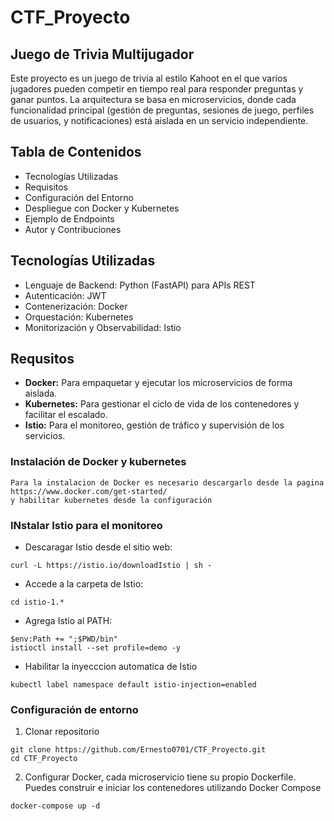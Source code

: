# CTF_Proyecto
## Juego de Trivia Multijugador
Este proyecto es un juego de trivia al estilo Kahoot en el que varios jugadores pueden competir en tiempo real para responder preguntas y ganar puntos. La arquitectura se basa en microservicios, donde cada funcionalidad principal (gestión de preguntas, sesiones de juego, perfiles de usuarios, y notificaciones) está aislada en un servicio independiente.

## Tabla de Contenidos
* Tecnologías Utilizadas
* Requisitos
* Configuración del Entorno
* Despliegue con Docker y Kubernetes
* Ejemplo de Endpoints
* Autor y Contribuciones

## Tecnologías Utilizadas
* Lenguaje de Backend: Python (FastAPI) para APIs REST
* Autenticación: JWT
* Contenerización: Docker
* Orquestación: Kubernetes
* Monitorización y Observabilidad: Istio

## Requsitos
* **Docker:** Para empaquetar y ejecutar los microservicios de forma aislada.
* **Kubernetes:** Para gestionar el ciclo de vida de los contenedores y facilitar el escalado.
* **Istio:** Para el monitoreo, gestión de tráfico y supervisión de los servicios.

### Instalación de Docker y kubernetes 

```
Para la instalacion de Docker es necesario descargarlo desde la pagina https://www.docker.com/get-started/
y habilitar kubernetes desde la configuración 
```

### INstalar Istio para el monitoreo
* Descaragar Istio desde el sitio web:
```
curl -L https://istio.io/downloadIstio | sh -
```

* Accede a la carpeta de Istio:
```
cd istio-1.*
```

* Agrega Istio al PATH:
```
$env:Path += ";$PWD/bin"
istioctl install --set profile=demo -y
```

* Habilitar la inyecccion automatica de Istio
```
kubectl label namespace default istio-injection=enabled
```

### Configuración de entorno

1. Clonar repositorio
```
git clone https://github.com/Ernesto0701/CTF_Proyecto.git
cd CTF_Proyecto
```

2. Configurar Docker, cada microservicio tiene su propio Dockerfile.
   Puedes construir e iniciar los contenedores utilizando Docker Compose
```
docker-compose up -d
```



